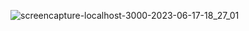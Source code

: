 ![screencapture-localhost-3000-2023-06-17-18_27_01](https://i.postimg.cc/QtKR09T6/screenshot-1.png)
